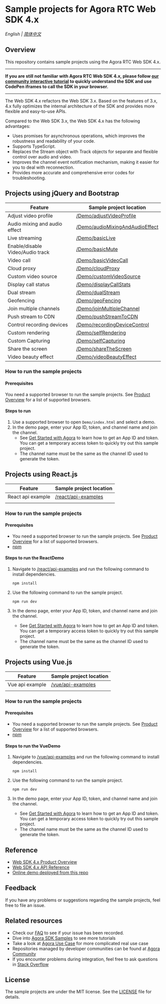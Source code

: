# Sample projects for Agora RTC Web SDK 4.x

_English | [简体中文](README.cn.md)_

## Overview

This repository contains sample projects using the Agora RTC Web SDK 4.x.

<hr>

**If you are still not familiar with Agora RTC Web SDK 4.x, please follow [our community interactive tutorial](https://agorawebsdktutorialenusmain.gtsb.io/) to quickly understand the SDK and use CodePen iframes to call the SDK in your browser.**

<hr>

The Web SDK 4.x refactors the Web SDK 3.x. Based on the features of 3.x, 4.x fully optimizes the internal architecture of the SDK and provides more flexible and easy-to-use APIs.

Compared to the Web SDK 3.x, the Web SDK 4.x has the following advantages:

- Uses promises for asynchronous operations, which improves the robustness and readability of your code.
- Supports TypeScript.
- Replaces the Stream object with Track objects for separate and flexible control over audio and video.
- Improves the channel event notification mechanism, making it easier for you to deal with reconnection.
- Provides more accurate and comprehensive error codes for troubleshooting.

## Projects using jQuery and Bootstrap

| Feature                          | Sample project location                                            |
| -------------------------------- | ------------------------------------------------------------------ |
| Adjust video profile             | [/Demo/adjustVideoProfile](/Demo/adjustVideoProfile)               |
| Audio mixing and audio effect    | [/Demo/audioMixingAndAudioEffect](/Demo/audioMixingAndAudioEffect) |
| Live streaming                   | [/Demo/basicLive](/Demo/basicLive)                                 |
| Enable/disable Video/Audio track | [/Demo/basicMute](/Demo/basicMute)                                 |
| Video call                       | [/Demo/basicVideoCall](/Demo/basicVideoCall)                       |
| Cloud proxy                      | [/Demo/cloudProxy](/Demo/cloudProxy)                               |
| Custom video source              | [/Demo/customVideoSource](/Demo/customVideoSource)                 |
| Display call status              | [/Demo/displayCallStats](/Demo/displayCallStats)                   |
| Dual stream                      | [/Demo/dualStream](/Demo/dualStream)                               |
| Geofencing                       | [/Demo/geoFencing](/Demo/geoFencing)                               |
| Join multiple channels           | [/Demo/joinMultipleChannel](/Demo/joinMultipleChannel)             |
| Push stream to CDN               | [/Demo/pushStreamToCDN](/Demo/pushStreamToCDN)                     |
| Control recording devices        | [/Demo/recordingDeviceControl](/Demo/recordingDeviceControl)       |
| Custom rendering                 | [/Demo/selfRendering](/Demo/selfRendering)                         |
| Custom Capturing                 | [/Demo/selfCapturing](/Demo/selfCapturing)                         |
| Share the screen                 | [/Demo/shareTheScreen](/Demo/shareTheScreen)                       |
| Video beauty effect              | [/Demo/videoBeautyEffect](/Demo/videoBeautyEffect)                 |

### How to run the sample projects

#### Prerequisites

You need a supported browser to run the sample projects. See [Product Overview](https://docs.agora.io/en/Interactive%20Broadcast/product_live?platform=Web#compatibility) for a list of supported browsers.

#### Steps to run

1. Use a supported browser to open `Demo/index.html` and select a demo.
2. In the demo page, enter your App ID, token, and channel name and join the channel.
   - See [Get Started with Agora](https://docs.agora.io/en/Agora%20Platform/get_appid_token) to learn how to get an App ID and token. You can get a temporary access token to quickly try out this sample project.
   - The channel name must be the same as the channel ID used to generate the token.

## Projects using React.js

| Feature           | Sample project location                    |
| ----------------- | ------------------------------------------ |
| React api example | [/react/api-examples](/react/api-examples) |
|                   |                                            |

### How to run the sample projects

#### Prerequisites

- You need a supported browser to run the sample projects. See [Product Overview](https://docs.agora.io/en/Interactive%20Broadcast/product_live?platform=Web#compatibility) for a list of supported browsers.
- [npm](https://www.npmjs.com/)

#### Steps to run the ReactDemo

1. Navigate to [/react/api-examples](/react/api-examples) and run the following command to install dependencies.

   ```shell
   npm install
   ```

2. Use the following command to run the sample project.

   ```shell
   npm run dev
   ```

3. In the demo page, enter your App ID, token, and channel name and join the channel.
   - See [Get Started with Agora](https://docs.agora.io/en/Agora%20Platform/get_appid_token) to learn how to get an App ID and token. You can get a temporary access token to quickly try out this sample project.
   - The channel name must be the same as the channel ID used to generate the token.

## Projects using Vue.js

| Feature         | Sample project location                |
| --------------- | -------------------------------------- |
| Vue api example | [/vue/api-examples](/vue/api-examples) |
|                 |                                        |

### How to run the sample projects

#### Prerequisites

- You need a supported browser to run the sample projects. See [Product Overview](https://docs.agora.io/en/Interactive%20Broadcast/product_live?platform=Web#compatibility) for a list of supported browsers.
- [npm](https://www.npmjs.com/)

#### Steps to run the VueDemo

1. Navigate to [/vue/api-examples](/vue/api-examples) and run the following command to install dependencies.

   ```shell
   npm install
   ```

2. Use the following command to run the sample project.

   ```shell
   npm run dev
   ```

3. In the demo page, enter your App ID, token, and channel name and join the channel.

   - See [Get Started with Agora](https://docs.agora.io/en/Agora%20Platform/get_appid_token) to learn how to get an App ID and token. You can get a temporary access token to quickly try out this sample project.
   - The channel name must be the same as the channel ID used to generate the token.

## Reference

- [Web SDK 4.x Product Overview](https://docs.agora.io/en/Interactive%20Broadcast/product_live?platform=Web)
- [Web SDK 4.x API Reference](https://docs.agora.io/en/Interactive%20Broadcast/API%20Reference/web_ng/index.html)
- [Online demo deployed from this repo](https://webdemo.agora.io/)

## Feedback

If you have any problems or suggestions regarding the sample projects, feel free to file an issue.

## Related resources

- Check our [FAQ](https://docs.agora.io/en/faq) to see if your issue has been recorded.
- Dive into [Agora SDK Samples](https://github.com/AgoraIO) to see more tutorials
- Take a look at [Agora Use Case](https://github.com/AgoraIO-usecase) for more complicated real use case
- Repositories managed by developer communities can be found at [Agora Community](https://github.com/AgoraIO-Community)
- If you encounter problems during integration, feel free to ask questions in [Stack Overflow](https://stackoverflow.com/questions/tagged/agora.io)

## License

The sample projects are under the MIT license. See the [LICENSE](./LICENSE) file for details.
